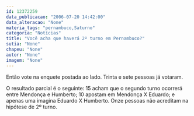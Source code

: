 ```yaml
---
id: 12372259
data_publicacao: "2006-07-20 14:42:00"
data_alteracao: "None"
materia_tags: "pernambuco,Saturno"
categoria: "Notícias"
title: "Você acha que haverá 2º turno em Pernambuco?"
sutia: "None"
chapeu: "None"
autor: "None"
imagem: "None"
---
```

<p><P>Então vote na enquete postada ao lado. Trinta e&nbsp;sete pessoas já votaram. </P></p>
<p><P>O resultado parcial é o seguinte:&nbsp;15 acham que o segundo turno ocorrerá entre Mendonça e Humberto; 10 apostam em Mendonça X Eduardo; e apenas uma imagina Eduardo X Humberto. Onze pessoas não acreditam na hipótese de 2º turno.</P> </p>
